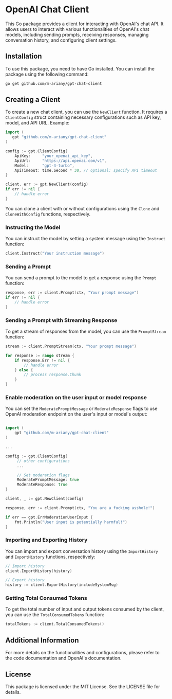 # OpenAI Chat Client

This Go package provides a client for interacting with OpenAI's chat API. It allows users to interact with various functionalities of OpenAI's chat models, including sending prompts, receiving responses, managing conversation history, and configuring client settings.

## Installation

To use this package, you need to have Go installed. You can install the package using the following command:

```bash
go get github.com/m-ariany/gpt-chat-client
```

## Creating a Client

To create a new chat client, you can use the `NewClient` function. It requires a `ClientConfig` struct containing necessary configurations such as API key, model, and API URL. Example:

```go
import (
   gpt "github.com/m-ariany/gpt-chat-client"
)

config := gpt.ClientConfig{
    ApiKey:     "your_openai_api_key",
    ApiUrl:     "https://api.openai.com/v1",
    Model:      "gpt-4-turbo",
    ApiTimeout: time.Second * 30, // optional: specify API timeout
}

client, err := gpt.NewClient(config)
if err != nil {
    // handle error
}
```

You can clone a client with or without configurations using the `Clone` and `CloneWithConfig` functions, respectively.


### Instructing the Model

You can instruct the model by setting a system message using the `Instruct` function:

```go
client.Instruct("Your instruction message")
```

### Sending a Prompt

You can send a prompt to the model to get a response using the `Prompt` function:

```go
response, err := client.Prompt(ctx, "Your prompt message")
if err != nil {
    // handle error
}
```

### Sending a Prompt with Streaming Response

To get a stream of responses from the model, you can use the `PromptStream` function:

```go
stream := client.PromptStream(ctx, "Your prompt message")

for response := range stream {
    if response.Err != nil {
        // handle error
    } else {
        // process response.Chunk
    }
}
```

### Enable moderation on the user input or model response

You can set the `ModeratePromptMessage` or `ModerateResponse` flags to use OpenAI moderation endpoint on the user's input or model's output:

```go

import (
    gpt "github.com/m-ariany/gpt-chat-client"
)

...

config := gpt.ClientConfig{
     // other configurations
     ...

     // Set moderation flags
     ModeratePromptMessage: true
     ModerateResponse: true
}

client, _ := gpt.NewClient(config)

response, err := client.Prompt(ctx, "You are a fucking asshole!")

if err == gpt.ErrModerationUserInput {
    fmt.Println("User input is potentially harmful!")
}
```

### Importing and Exporting History

You can import and export conversation history using the `ImportHistory` and `ExportHistory` functions, respectively:

```go
// Import history
client.ImportHistory(history)

// Export history
history := client.ExportHistory(includeSystemMsg)
```

### Getting Total Consumed Tokens

To get the total number of input and output tokens consumed by the client, you can use the `TotalConsumedTokens` function:

```go
totalTokens := client.TotalConsumedTokens()
```

## Additional Information

For more details on the functionalities and configurations, please refer to the code documentation and OpenAI's documentation.

## License

This package is licensed under the MIT License. See the LICENSE file for details.
